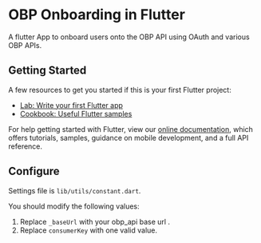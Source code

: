 # OBP Onboarding in Flutter

A flutter App to onboard users onto the OBP API using OAuth and various OBP APIs.

## Getting Started

A few resources to get you started if this is your first Flutter project:

- [Lab: Write your first Flutter app](https://flutter.dev/docs/get-started/codelab)
- [Cookbook: Useful Flutter samples](https://flutter.dev/docs/cookbook)

For help getting started with Flutter, view our
[online documentation](https://flutter.dev/docs), which offers tutorials,
samples, guidance on mobile development, and a full API reference.

## Configure

Settings file is `lib/utils/constant.dart`.

You should modify the following values:

1. Replace `_baseUrl` with your obp_api base url .
2. Replace `consumerKey` with one valid value.
